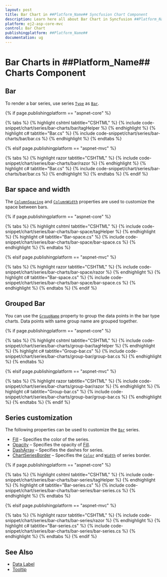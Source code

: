 ```yaml
---
layout: post
title: Bar Chart in ##Platform_Name## Syncfusion Chart Component
description: Learn here all about Bar Chart in Syncfusion ##Platform_Name## Chart component of Syncfusion Essential JS 2 and more.
platform: ej2-asp-core-mvc
control: Bar Chart
publishingplatform: ##Platform_Name##
documentation: ug
---
```



# Bar Charts in ##Platform_Name## Charts Component

## Bar

To render a bar series, use series [`Type`](https://help.syncfusion.com/cr/aspnetcore-js2/Syncfusion.EJ2.Charts.ChartSeries.html#Syncfusion_EJ2_Charts_ChartSeries_Type) as [`Bar`](https://help.syncfusion.com/cr/aspnetcore-js2/Syncfusion.EJ2.Charts.ChartSeriesType.html#Syncfusion_EJ2_Charts_ChartSeriesType_Bar).

{% if page.publishingplatform == "aspnet-core" %}

{% tabs %}
{% highlight cshtml tabtitle="CSHTML" %}
{% include code-snippet/chart/series/bar-charts/bar/tagHelper %}
{% endhighlight %}
{% highlight c# tabtitle="Bar.cs" %}
{% include code-snippet/chart/series/bar-charts/bar/bar.cs %}
{% endhighlight %}
{% endtabs %}

{% elsif page.publishingplatform == "aspnet-mvc" %}

{% tabs %}
{% highlight razor tabtitle="CSHTML" %}
{% include code-snippet/chart/series/bar-charts/bar/razor %}
{% endhighlight %}
{% highlight c# tabtitle="Bar.cs" %}
{% include code-snippet/chart/series/bar-charts/bar/bar.cs %}
{% endhighlight %}
{% endtabs %}
{% endif %}



## Bar space and width

The [`ColumnSpacing`](https://help.syncfusion.com/cr/aspnetcore-js2/Syncfusion.EJ2.Charts.ChartSeries.html#Syncfusion_EJ2_Charts_ChartSeries_ColumnSpacing) and [`ColumnWidth`](https://help.syncfusion.com/cr/aspnetcore-js2/Syncfusion.EJ2.Charts.ChartSeries.html#Syncfusion_EJ2_Charts_ChartSeries_ColumnWidth) properties are used to customize the space between bars.

{% if page.publishingplatform == "aspnet-core" %}

{% tabs %}
{% highlight cshtml tabtitle="CSHTML" %}
{% include code-snippet/chart/series/bar-charts/bar-space/tagHelper %}
{% endhighlight %}
{% highlight c# tabtitle="Bar-space.cs" %}
{% include code-snippet/chart/series/bar-charts/bar-space/bar-space.cs %}
{% endhighlight %}
{% endtabs %}

{% elsif page.publishingplatform == "aspnet-mvc" %}

{% tabs %}
{% highlight razor tabtitle="CSHTML" %}
{% include code-snippet/chart/series/bar-charts/bar-space/razor %}
{% endhighlight %}
{% highlight c# tabtitle="Bar-space.cs" %}
{% include code-snippet/chart/series/bar-charts/bar-space/bar-space.cs %}
{% endhighlight %}
{% endtabs %}
{% endif %}


## Grouped Bar

You can use the [`GroupName`](https://help.syncfusion.com/cr/aspnetcore-js2/Syncfusion.EJ2.Charts.ChartSeries.html#Syncfusion_EJ2_Charts_ChartSeries_GroupName) property to group the data points in the bar type charts. Data points with same group name are grouped together.

{% if page.publishingplatform == "aspnet-core" %}

{% tabs %}
{% highlight cshtml tabtitle="CSHTML" %}
{% include code-snippet/chart/series/bar-charts/group-bar/tagHelper %}
{% endhighlight %}
{% highlight c# tabtitle="Group-bar.cs" %}
{% include code-snippet/chart/series/bar-charts/group-bar/group-bar.cs %}
{% endhighlight %}
{% endtabs %}

{% elsif page.publishingplatform == "aspnet-mvc" %}

{% tabs %}
{% highlight razor tabtitle="CSHTML" %}
{% include code-snippet/chart/series/bar-charts/group-bar/razor %}
{% endhighlight %}
{% highlight c# tabtitle="Group-bar.cs" %}
{% include code-snippet/chart/series/bar-charts/group-bar/group-bar.cs %}
{% endhighlight %}
{% endtabs %}
{% endif %}



## Series customization

The following properties can be used to customize the [`Bar`](https://help.syncfusion.com/cr/aspnetcore-js2/Syncfusion.EJ2.Charts.ChartSeriesType.html#Syncfusion_EJ2_Charts_ChartSeriesType_Bar) series.

* [Fill](https://help.syncfusion.com/cr/aspnetcore-js2/Syncfusion.EJ2.Charts.ChartSeries.html#Syncfusion_EJ2_Charts_ChartSeries_Fill) – Specifies the color of the series.
* [Opacity](https://help.syncfusion.com/cr/aspnetcore-js2/Syncfusion.EJ2.Charts.ChartSeries.html#Syncfusion_EJ2_Charts_ChartSeries_Opacity) – Specifies the opacity of [Fill](https://help.syncfusion.com/cr/aspnetcore-js2/Syncfusion.EJ2.Charts.ChartSeries.html#Syncfusion_EJ2_Charts_ChartSeries_Fill).
* [DashArray](https://help.syncfusion.com/cr/aspnetcore-js2/Syncfusion.EJ2.Charts.ChartSeries.html#Syncfusion_EJ2_Charts_ChartSeries_DashArray) – Specifies the dashes for series.
* [ChartSeriesBorder](https://help.syncfusion.com/cr/aspnetcore-js2/Syncfusion.EJ2.Charts.ChartBorder.html) – Specifies the [`Color`](https://help.syncfusion.com/cr/aspnetcore-js2/Syncfusion.EJ2.Charts.ChartBorder.html#Syncfusion_EJ2_Charts_ChartBorder_Color) and [`Width`](https://help.syncfusion.com/cr/aspnetcore-js2/Syncfusion.EJ2.Charts.ChartBorder.html#Syncfusion_EJ2_Charts_ChartBorder_Width) of series border.

{% if page.publishingplatform == "aspnet-core" %}

{% tabs %}
{% highlight cshtml tabtitle="CSHTML" %}
{% include code-snippet/chart/series/bar-charts/bar-series/tagHelper %}
{% endhighlight %}
{% highlight c# tabtitle="Bar-series.cs" %}
{% include code-snippet/chart/series/bar-charts/bar-series/bar-series.cs %}
{% endhighlight %}
{% endtabs %}

{% elsif page.publishingplatform == "aspnet-mvc" %}

{% tabs %}
{% highlight razor tabtitle="CSHTML" %}
{% include code-snippet/chart/series/bar-charts/bar-series/razor %}
{% endhighlight %}
{% highlight c# tabtitle="Bar-series.cs" %}
{% include code-snippet/chart/series/bar-charts/bar-series/bar-series.cs %}
{% endhighlight %}
{% endtabs %}
{% endif %}



## See Also

* [Data Label](../data-labels)
* [Tooltip](../tool-tip)